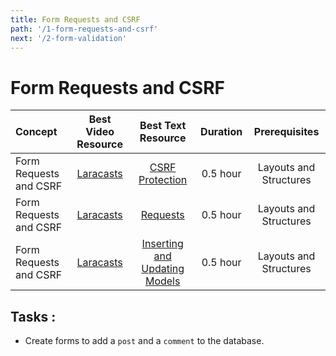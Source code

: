 ```yaml
---
title: Form Requests and CSRF
path: '/1-form-requests-and-csrf'
next: '/2-form-validation'
---
```

# Form Requests and CSRF

Concept | Best Video Resource | Best Text Resource | Duration | Prerequisites
:-- | :--: | :--: | :--: | :--:
Form Requests and CSRF | [Laracasts](https://laracasts.com/series/laravel-from-scratch-2017/episodes/11) | [CSRF Protection](https://laravel.com/docs/5.4/csrf)| 0.5 hour | Layouts and Structures
Form Requests and CSRF | [Laracasts](https://laracasts.com/series/laravel-from-scratch-2017/episodes/11) | [Requests](https://laravel.com/docs/5.4/requests)| 0.5 hour | Layouts and Structures
Form Requests and CSRF | [Laracasts](https://laracasts.com/series/laravel-from-scratch-2017/episodes/11) | [Inserting and Updating Models](https://laravel.com/docs/5.4/eloquent#inserting-and-updating-models) | 0.5 hour | Layouts and Structures

## Tasks :

- Create forms to add a `post` and a `comment` to the database.
